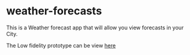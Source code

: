 # weather-forecasts
This is a Weather forecast app that will allow you view forecasts in your City.


The Low fidelity prototype can be view [here](https://www.figma.com/file/bwOgvJp2OTzGwLymoSTBaepd/Quick-Throwaways?node-id=0%3A1)
